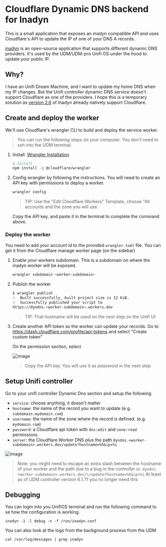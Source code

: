 # Cloudflare Dynamic DNS backend for Inadyn

This is a small application that exposes an *inadyn* compatible API and uses Cloudflare's API to update the IP of one of your DNS A records.

[inadyn](https://github.com/troglobit/inadyn) is an open-source application that supports different dynamic DNS providers. It's used by the UDM/UDM-pro Unifi OS under the hood to update your public IP.

## Why?

I have an Unifi Dream Machine, and I want to update my home DNS when my IP changes. But the Unifi controller dynamic DNS service doesn't support Cloudflare as one of the providers.
I hope this is a temporary solution as [version 2.6](https://github.com/troglobit/inadyn/releases/tag/v2.6) of Inadyn already natively support Cloudflare.

## Create and deploy the worker

We'll use Cloudflare's wrangler CLI to build and deploy the service worker.

> You can run the following steps on your computer. You don't need to ssh into the UDM terminal.

1. Install. [Wrangler Installation](https://github.com/cloudflare/wrangler#installation)

    ```bash
    # Install
    npm install -g @cloudflare/wrangler

2. Config wrangler by following the instructions. You will need to create an API key with permissions to deploy a worker.

    ```bash
    wrangler config
    ```

   > TIP: Use the "Edit Cloudflare Workers" Template, choose "All accounts and the zone you will use.

    Copy the API key, and paste it in the terminal to complete the command above.

### Deploy the worker

You need to add your account id to the provided `wrangler.toml` file. You can get it from the Cloudflare manage worker page (on the sidebar)

1. Enable your workers subdomain. This is a subdomain on where the inadyn worker will be exposed.

    ```bash
    wrangler subdomain <worker-subdomain>
    ```

2. Publish the worker

    ```bash
    $ wrangler publish
    ✨  Built successfully, built project size is 12 KiB.
    ✨  Successfully published your script to
    https://dyndns.<worker-subdomain>.workers.dev
    ```

    > TIP: That hostname will be used on the next step on the Unifi UI

3. Create another API token so the worker can update your records. Go to https://dash.cloudflare.com/profile/api-tokens and select "Create custom token"

    On the permission section, select

   ![image](https://user-images.githubusercontent.com/228037/118659879-b2b66f80-b7bb-11eb-8321-d9be6537a751.png)

    > Copy the API key. You will use it as *password* in the next step

## Setup Unifi controller

Go to your unifi controller Dynamic Dns section and setup the following

- `service`: choose anything, it doesn't matter
- `hostname`: the name of the record you want to update (e.g. `subdomain.mydomain.com`)
- `username`: the name of the zone where the record is defined. (e.g. `mydomain.com`)
- `password`: a Cloudflare api token with `dns:edit` and `zone:read` permissions
- `server`: the Cloudflare Worker DNS plus the path `dyndns.<worker-subdomain>.workers.dev/update?hostname=%h&ip=%i`

![image](https://user-images.githubusercontent.com/228037/118659811-a3cfbd00-b7bb-11eb-8798-5a4a313c6188.png)


> Note: you might need to escape an extra slash between the hostname of your worker and the path due to a bug in the controller ui.
> `dyndns.<worker-subdomain>.workers.dev/\/update?hostname=%h&ip=%i`
> At least as of UDM controller version 6.1.71 you no longer need this

## Debugging

You can login into you UnifiOS terminal and run the following command to se how the configuration is working.

```
inadyn -1 -l debug -n -f /run/inadyn.conf
```

You can also look at the logs from the background process from the UDM

```
cat /var/log/messages | grep inadyn
```
